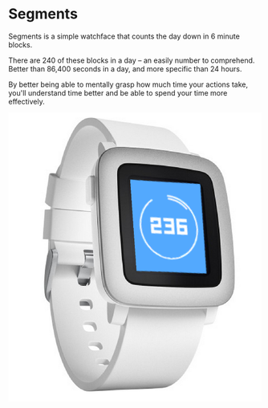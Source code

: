# Segments

Segments is a simple watchface that counts the day down in 6 minute blocks.

There are 240 of these blocks in a day – an easily number to comprehend. Better than 86,400 seconds in a day, and more specific than 24 hours.

By better being able to mentally grasp how much time your actions take, you'll understand time better and be able to spend your time more effectively.

![Segments watchface preview](resources/images/Segments_new.jpg)
